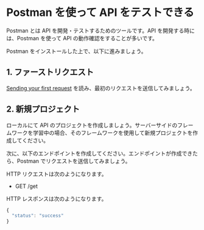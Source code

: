 # Postman を使って API をテストできる

Postman とは API を開発・テストするためのツールです。API を開発する時には、Postman を使って API の動作確認をすることが多いです。

Postman をインストールした上で、以下に進みましょう。

## 1. ファーストリクエスト

[Sending your first request](https://learning.postman.com/docs/getting-started/sending-the-first-request/) を読み、最初のリクエストを送信してみましょう。

## 2. 新規プロジェクト

ローカルにて API のプロジェクトを作成しましょう。サーバーサイドのフレームワークを学習中の場合、そのフレームワークを使用して新規プロジェクトを作成してください。

次に、以下のエンドポイントを作成してください。エンドポイントが作成できたら、Postman でリクエストを送信してみましょう。

HTTP リクエストは次のようになります。

- GET /get

HTTP レスポンスは次のようになります。

```js
{
  "status": "success"
}
```
